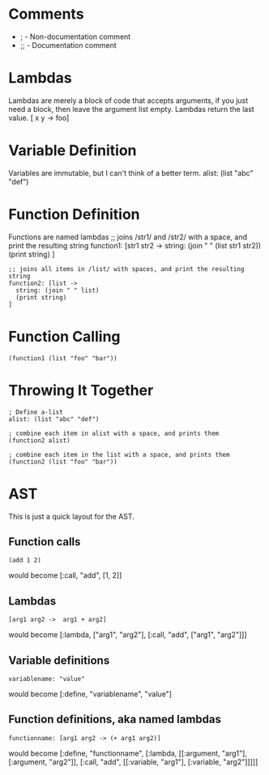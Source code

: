 Comments
========
* ;   -  Non-documentation comment
* ;;   -  Documentation comment


Lambdas
=======
Lambdas are merely a block of code that accepts arguments, if you just need a block, then leave the argument list empty.
Lambdas return the last value.
    [ x y -> foo]


Variable Definition
===================
Variables are immutable, but I can't think of a better term.
    alist: (list "abc" "def")

Function Definition
===================
Functions are named lambdas
    ;; joins /str1/ and /str2/ with a space, and print the resulting string
    function1: [str1 str2 ->
      string: (join " " (list str1 str2))
      (print string)
    ]

    ;; joins all items in /list/ with spaces, and print the resulting string
    function2: [list ->
      string: (join " " list)
      (print string)
    ]

Function Calling
================
    (function1 (list "foo" "bar"))


Throwing It Together
====================
    ; Define a-list
    alist: (list "abc" "def")
    
    ; combine each item in alist with a space, and prints them
    (function2 alist)
    
    ; combine each item in the list with a space, and prints them
    (function2 (list "foo" "bar"))

AST
===
This is just a quick layout for the AST.

## Function calls ##
    (add 1 2)
would become
    [:call, "add", [1, 2]]

## Lambdas ##
    [arg1 arg2 ->  arg1 + arg2]
would become
    [:lambda, ["arg1", "arg2"], [:call, "add", ["arg1", "arg2"]]]

## Variable definitions ##
    variablename: "value"
would become
    [:define, "variablename", "value"]

## Function definitions, aka named lambdas ##
    functionname: [arg1 arg2 -> (+ arg1 arg2)]
      
would become
    [:define, "functionname",
      [:lambda, [[:argument, "arg1"], [:argument, "arg2"]],
         [:call, "add", [[:variable, "arg1"], [:variable, "arg2"]]]]]

